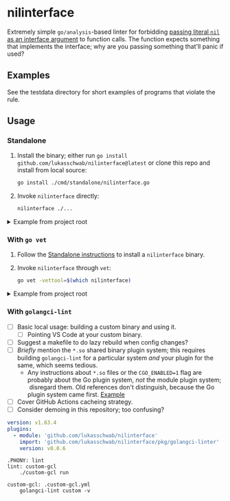 # nilinterface

Extremely simple `go/analysis`-based linter for forbidding [passing literal `nil` as an interface argument](https://go.dev/tour/methods/13) to function calls. The function expects something that implements the interface; why are you passing something that'll panic if used?

## Examples

See the testdata directory for short examples of programs that violate the rule.

## Usage

### Standalone

1. Install the binary; either run `go install github.com/lukasschwab/nilinterface@latest` or clone this repo and install from local source:

    ```bash
    go install ./cmd/standalone/nilinterface.go
    ```

2. Invoke `nilinterface` directly:

    ```bash
    nilinterface ./...
    ```

<details><summary>Example from project root</summary>

```bash
# Standalone binary installation
go install ./cmd/standalone/nilinterface.go
cd ./pkg/analyzer/testdata
# Invocation
go vet -vettool=$(which nilinterface) ./...
```

</details>

### With `go vet`

1. Follow the [Standalone instructions](#Standalone) to install a `nilinterface` binary.

2. Invoke `nilinterface` through `vet`:

    ```bash
    go vet -vettool=$(which nilinterface)
    ```

<details><summary>Example from project root</summary>

```bash
# Standalone binary installation
go install ./cmd/standalone/nilinterface.go
cd ./pkg/analyzer/testdata
# Invocation
go vet -vettool=$(which nilinterface) ./...
```

</details>

### With `golangci-lint`

- [ ] Basic local usage: building a custom binary and using it.
    - [ ] Pointing VS Code at your custom binary.
- [ ] Suggest a makefile to do lazy rebuild when config changes?
- [ ] *Briefly* mention the `*.so` shared binary plugin system; this requires building `golangci-lint` for a particular system *and* your plugin for the same, which seems tedious.
    + Any instructions about `*.so` files or the `CGO_ENABLED=1` flag are probably about the Go plugin system, *not* the module plugin system;  disregard them. Old references don't distinguish, because the Go plugin system came first. [Example](https://github.com/golangci/golangci-lint-action-plugin-example)
- [ ] Cover GitHub Actions cacheing strategy.
- [ ] Consider demoing in this repository; too confusing?

```yaml
version: v1.63.4
plugins:
  - module: 'github.com/lukasschwab/nilinterface'
    import: 'github.com/lukasschwab/nilinterface/pkg/golangci-linter'
    version: v0.0.6
```

```make
.PHONY: lint
lint: custom-gcl
	./custom-gcl run

custom-gcl: .custom-gcl.yml
	golangci-lint custom -v
```
